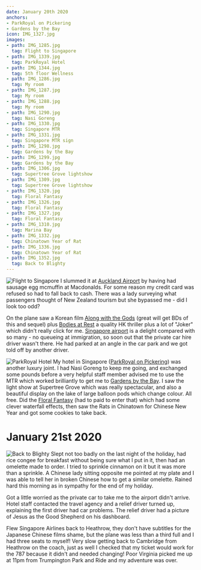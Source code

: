 ```yaml
---
date: January 20th 2020
anchors:
- ParkRoyal on Pickering
- Gardens by the Bay
icon: IMG_1327.jpg
images:
- path: IMG_1285.jpg
  tag: Flight to Singapore
- path: IMG_1339.jpg
  tag: ParkRoyal Hotel
- path: IMG_1344.jpg
  tag: 5th floor Wellness
- path: IMG_1286.jpg
  tag: My room
- path: IMG_1287.jpg
  tag: My room
- path: IMG_1288.jpg
  tag: My room
- path: IMG_1290.jpg
  tag: Nasi Goreng
- path: IMG_1330.jpg
  tag: Singapore MTR
- path: IMG_1331.jpg
  tag: Singapore MTR sign
- path: IMG_1298.jpg
  tag: Gardens by the Bay
- path: IMG_1299.jpg
  tag: Gardens by the Bay
- path: IMG_1306.jpg
  tag: Supertree Grove lightshow
- path: IMG_1309.jpg
  tag: Supertree Grove lightshow
- path: IMG_1320.jpg
  tag: Floral Fantasy
- path: IMG_1326.jpg
  tag: Floral Fantasy
- path: IMG_1327.jpg
  tag: Floral Fantasy
- path: IMG_1310.jpg
  tag: Marina Bay
- path: IMG_1332.jpg
  tag: Chinatown Year of Rat
- path: IMG_1336.jpg
  tag: Chinatown Year of Rat
- path: IMG_1352.jpg
  tag: Back to Blighty
---
```

![Flight to Singapore](IMG_1285.jpg)
I slummed it at [Auckland Airport](https://www.aucklandairport.co.nz/) by having had sausage egg mcmuffin at Macdonalds.
For some reason my credit card was refused so had to fall back to cash.
There was a lady surveying what passengers thought of New Zealand tourism
but she bypassed me - did I look too odd?

On the plane saw a Korean film [Along with the Gods](https://www.imdb.com/title/tt7160070/)
(great will get BDs of this and
sequel) plus [Bodies at Rest](https://www.imdb.com/title/tt7937440/)
a quality HK thriller plus a lot of "Joker" which
didn't really click for me. [Singapore airport](https://www.changiairport.com/) is a delight compared with so many -
no queueing at immigration, so soon out that the private car hire driver wasn't there. He
had parked at an angle in the car park and we got told off by another driver.

![ParkRoyal Hotel](IMG_1339.jpg)
My hotel in Singapore ([ParkRoyal on Pickering](https://www.panpacific.com/en/hotels-and-resorts/pr-pickering.html/)) was another luxury joint.
I had Nasi Goreng to keep me going, and exchanged some pounds before a very helpful
staff member advised me to use the MTR which worked brilliantly to get me to
[Gardens by the Bay](https://www.gardensbythebay.com.sg/).
I saw the light show at Supertree Grove which was really spectacular,
and also a beautiful display on the lake of large balloon pods which change colour.
All free. Did the
[Floral Fantasy](https://www.gardensbythebay.com.sg/en/attractions/floral-fantasy/visitor-information.html) (had to paid to enter that) which had some
clever waterfall effects, then saw the Rats in Chinatown for Chinese New Year
and got some cookies to take back.

# January 21st 2020
![Back to Blighty](IMG_1352.jpg)
Slept not too badly on the last night of the holiday, had rice congee
for breakfast without being sure what I put in it, then had an omelette made to order.
I tried to sprinkle cinnamon on it but it was more than a sprinkle.
A Chinese lady sitting opposite me pointed at my plate and I was able to tell her in broken
Chinese how to get a similar omelette. Rained hard this morning as in sympathy
for the end of my holiday.

Got a little worried as the private car to take me to the airport didn't arrive.
Hotel staff contacted the travel agency and a relief driver turned up,
explaining the first driver had car problems. The relief driver had a
picture of Jesus as the Good Shepherd on his dashboard.

Flew Singapore Airlines back to Heathrow, they don't have subtitles for the
Japanese Chinese films shame, but the plane was less than a third full and I had
three seats to myself! Very slow getting back to Cambridge from Heathrow on the coach, just as
well I checked that my ticket would work for the 787 because it didn't and needed
changing! Poor Virginia picked me up at 11pm from Trumpington Park and Ride and
my adventure was over.
